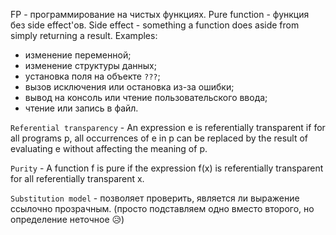 FP - программирование на чистых функциях.
Pure function - функция без side effect'ов.
Side effect - something a function does aside from simply returning a result. Examples:
- изменение переменной;
- изменение структуры данных;
- установка поля на объекте `???`;
- вызов исключения или остановка из-за ошибки;
- вывод на консоль или чтение пользовательского ввода;
- чтение или запись в файл.

`Referential transparency` - An expression e is referentially transparent if for all programs p, all occurrences of e in p can be replaced by the result of evaluating e without affecting the meaning of p.

`Purity` - A function f is pure if the expression f(x) is referentially transparent for all referentially transparent x.

`Substitution model` - позволяет проверить, является ли выражение ссылочно прозрачным. (просто подставляем одно вместо второго, но определение неточное 😥)



